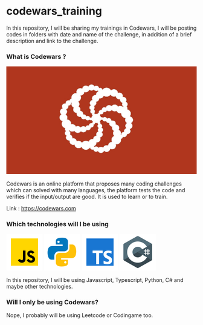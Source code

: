 # codewars_training

In this repository, I will be sharing my trainings in Codewars, I will be posting codes in folders with date and name of the challenge, in addition of a brief description and link to the challenge.

### What is Codewars ?

![](imgs/codewars.jpg)

Codewars is an online platform that proposes many coding challenges which can solved with many languages, the platform tests the code and verifies if the input/output are good.
It is used to learn or to train.

Link : https://codewars.com

### Which technologies will I be using 

![](imgs/js.png) ![](imgs/py.png) ![](imgs/ts.png) ![](imgs/csharp.png)

In this repository, I will be using Javascript, Typescript, Python, C# and maybe other technologies.

### Will I only be using Codewars? 

Nope, I probably will be using Leetcode or Codingame too. 

